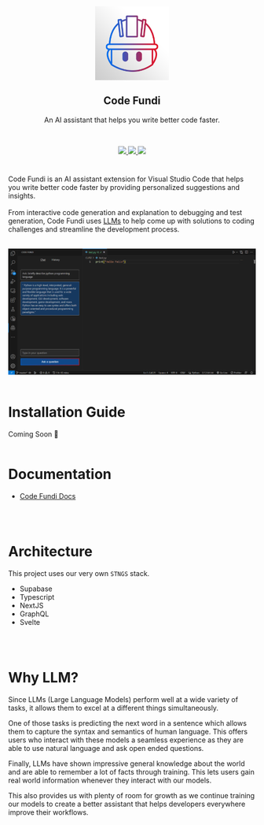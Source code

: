 <p align="center">
 <img width="150px" src="https://raw.githubusercontent.com/Code-Fundi/.github/main/media/gradient-bg-logo.png" align="center" alt="Code Fundi" />
 <h2 align="center"><b>Code Fundi</b></h2>
 <p align="center">An AI assistant that helps you write better code faster.</p>
 </br>
</p>

<p align="center">
  <a href="https://discord.gg/6RJTWCuWZj">
    <img src="https://img.shields.io/badge/Discord-7289DA?logo=discord&logoColor=white" />
  </a>
  <a href="https://twitter.com/code_fundi">
    <img src="https://img.shields.io/badge/Twitter-00acee?logo=twitter&logoColor=white" />
  </a>
  <a href="https://www.tiktok.com/@codefundi">
    <img src="https://img.shields.io/badge/TikTok-000000?logo=tiktok&logoColor=white" />
  </a>
<br />
</p>


#

Code Fundi is an AI assistant extension for Visual Studio Code that helps you write better code faster by providing personalized suggestions and insights.
<br/>
<br/>
From interactive code generation and explanation to debugging and test generation, Code Fundi uses [LLMs](https://en.wikipedia.org/wiki/Large_language_model) to help come up with solutions to coding challenges and streamline the development process.
<br/>
<br/>

<p align="center">
  <img src="https://raw.githubusercontent.com/Code-Fundi/.github/main/media/vscode.png" alt="App screenshot">
  <br />
  <br />
</p>

# Installation Guide

Coming Soon 🚀
<br />
<br />

# Documentation

- [Code Fundi Docs](https://code-fundi-docs.vercel.app/)
<br />
<br />

# Architecture

This project uses our very own `STNGS` stack.

- Supabase
- Typescript
- NextJS
- GraphQL
- Svelte 
<br />
<br />

# Why LLM?

Since LLMs (Large Language Models) perform well at a wide variety of tasks, it allows them to excel at a different things simultaneously.

One of those tasks is predicting the next word in a sentence which allows them to capture the syntax and semantics of human language. This offers users who interact with these models a seamless experience as they are able to use natural language and ask open ended questions.

Finally, LLMs have shown impressive general knowledge about the world and are able to remember a lot of facts through training. This lets users gain real world information whenever they interact with our models.

This also provides us with plenty of room for growth as we continue training our models to create a better assistant that helps developers everywhere improve their workflows.